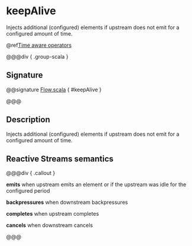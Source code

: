 # keepAlive

Injects additional (configured) elements if upstream does not emit for a configured amount of time.

@ref[Time aware operators](../index.md#time-aware-operators)

@@@div { .group-scala }

## Signature

@@signature [Flow.scala](/akka-stream/src/main/scala/akka/stream/scaladsl/Flow.scala) { #keepAlive }

@@@

## Description

Injects additional (configured) elements if upstream does not emit for a configured amount of time.

## Reactive Streams semantics

@@@div { .callout }

**emits** when upstream emits an element or if the upstream was idle for the configured period

**backpressures** when downstream backpressures

**completes** when upstream completes

**cancels** when downstream cancels

@@@

